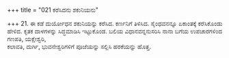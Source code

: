 +++
title = "021 ಕರೆಸಿದನು ಶಕುನಿಯನು"

+++
21. ಈ ಕಡೆ ದುರ್ಯೋಧನ ಶಕುನಿಯನ್ನು ಕರೆಸಿದ. ಕರ್ಣನಿಗೆ ತಿಳಿಸಿದ. ಸೈಂಧವನನ್ನೂ ಏಕಾಂತಕ್ಕೆ ಕರೆಸಿಕೊಂಡು ಹೇಳಿದ. ಕೃತಕ ದಾಳಗಳನ್ನು ಸಿದ್ಧಮಾಡಿಸಿ ಇಟ್ಟುಕೊಂಡ. ಬಲಿಯ ವಿಧಾನವನ್ನನುಸರಿಸಿ ನಾನಾ ಬಗೆಯ ಉಪಚಾರಗಳಿಂದ ಗಣಪತಿ, ಯಕ್ಷೇಶ್ವರಿ,   
ಕಲಾವತಿ, ದುರ್ಗಿ, ಭುವನೇಶ್ವರಿಗಳಿಗೆ ಪೂಜೆಯನ್ನು ಸಲ್ಲಿಸಿ ಹರಕೆಯನ್ನು ಹೊತ್ತ.